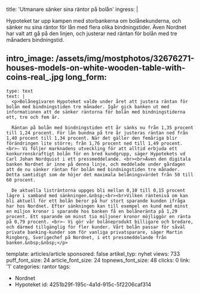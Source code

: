 title: 'Utmanare sänker sina räntor på bolån'
ingress: |
  <p>Hypoteket tar upp kampen med storbankerna om bolånekunderna, och sänker nu sina räntor för lån med flera olika bindningstider. Även Nordnet har valt att gå på den linjen, och justerar ned räntan för bolån med tre månaders bindningstid.
  </p>
  
intro_image: /assets/img/mostphotos/32676271-houses-models-on-white-wooden-table-with-coins-real_.jpg
long_form:
  -
    type: text
    text: |
      <p>Bolånegivaren Hypoteket valde under året att justera räntan för bolån med bindningstiden tre månader. Igår gick banken ut med informationen att de sänker räntorna för bolån med bindningstiderna ett, tre och fem år.  
      
      Räntan på bolån med bindningstiden ett år sänks nu från 1,35 procent till 1,24 procent. För lån bundna på tre år justeras räntan ned från 1,40 procent till 1,34 procent. När det gäller den femåriga blir förändringen lite större; från 1,76 procent ned till 1,49 procent. <br>– Vi följer marknadens utveckling för att alltid erbjuda ett konkurrenskraftigt bolån för en bred kundgrupp, säger Hypotekets vd Carl Johan Nordquist i ett pressmeddelande. <br><br>Även den digitala banken Nordnet är inne på denna linje, och meddelade under gårdagen att de nu sänker räntan för bolån med bindningstiden tre månader. Detta samtidigt som de höjer det maximala belåningsvärdet från 50 till 60 procent.  
      
      De aktuella listräntorna uppges bli mellan 0,10 till 0,15 procent lägre i samband med sänkningen.&nbsp;<br><br>Vilken räntenivå om kan bli aktuell för ett bolån beror på hur stort sparande kunden ifråga har hos Nordnet. Efter sänkningen kan till exempel en kund med minst en miljon kronor i sparande hos banken få en bolåneränta på 1,29 procent. Ett sparande om minst tio miljoner kronor möjliggör en ränta på 0,79 procent. <br>– Vi gör vår bolåneprodukt billigare och bredare, och därmed tillgänglig för fler kunder. Vårt bolån passar för såväl private banking-kunder som för vanliga privatsparare, säger Martin Ringberg, Sverigechef på Nordnet, i ett pressmeddelande från banken.&nbsp;&nbsp;</p>
      
template: articles/article
sponsored: false
artikel_typ: nyhet
views: 733
puff_font_size: 24
article_font_size: 24
topnews_font_size: 48
clicks: 0
link: '1'
categories: rantor
tags:
  - Nordnet
  - Hypoteket
id: 4251b29f-195c-4a1d-915c-5f2206caf314
